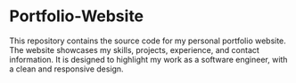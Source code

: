 # Portfolio-Website
This repository contains the source code for my personal portfolio website. The website showcases my skills, projects, experience, and contact information. It is designed to highlight my work as a  software engineer, with a clean and responsive design.

